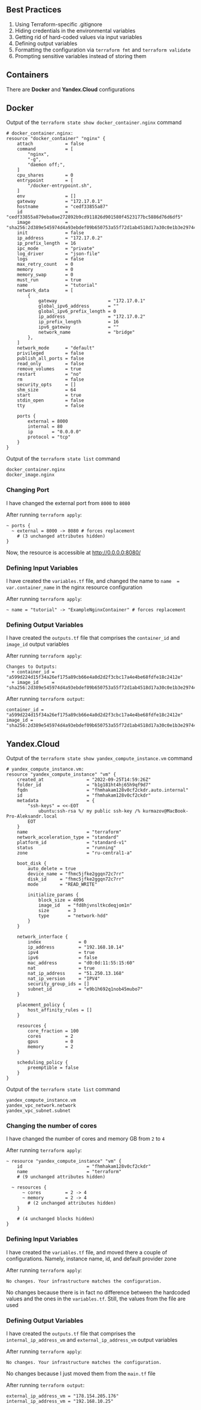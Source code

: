 ## Best Practices

1. Using Terraform-specific .gitignore
2. Hiding credentials in the environmental variables
3. Getting rid of hard-coded values via input variables
4. Defining output variables
5. Formatting the configuration via `terraform fmt` and `terraform validate`
6. Prompting sensitive variables instead of storing them


## Containers
There are **Docker** and **Yandex.Cloud** configurations

## Docker

Output of the `terraform state show docker_container.nginx` command

```text
# docker_container.nginx:
resource "docker_container" "nginx" {
    attach            = false
    command           = [
        "nginx",
        "-g",
        "daemon off;",
    ]
    cpu_shares        = 0
    entrypoint        = [
        "/docker-entrypoint.sh",
    ]
    env               = []
    gateway           = "172.17.0.1"
    hostname          = "cedf33855a87"
    id                = "cedf33855a879eba0ae272892b9cd911826d901580f4523177bc5886d76d6df5"
    image             = "sha256:2d389e545974d4a93ebdef09b650753a55f72d1ab4518d17a30c0e1b3e297444"
    init              = false
    ip_address        = "172.17.0.2"
    ip_prefix_length  = 16
    ipc_mode          = "private"
    log_driver        = "json-file"
    logs              = false
    max_retry_count   = 0
    memory            = 0
    memory_swap       = 0
    must_run          = true
    name              = "tutorial"
    network_data      = [
        {
            gateway                   = "172.17.0.1"
            global_ipv6_address       = ""
            global_ipv6_prefix_length = 0
            ip_address                = "172.17.0.2"
            ip_prefix_length          = 16
            ipv6_gateway              = ""
            network_name              = "bridge"
        },
    ]
    network_mode      = "default"
    privileged        = false
    publish_all_ports = false
    read_only         = false
    remove_volumes    = true
    restart           = "no"
    rm                = false
    security_opts     = []
    shm_size          = 64
    start             = true
    stdin_open        = false
    tty               = false

    ports {
        external = 8000
        internal = 80
        ip       = "0.0.0.0"
        protocol = "tcp"
    }
}
```

Output of the `terraform state list` command

```text
docker_container.nginx
docker_image.nginx
```

### Changing Port
I have changed the external port from `8000` to `8080`

After running `terraform apply`:
```text
~ ports {
  ~ external = 8000 -> 8080 # forces replacement
    # (3 unchanged attributes hidden)
}
```

Now, the resource is accessible at http://0.0.0.0:8080/

### Defining Input Variables
I have created the `variables.tf` file, and changed the name to `name  = var.container_name` in the nginx resource configuration

After running `terraform apply`:
```text
~ name = "tutorial" -> "ExampleNginxContainer" # forces replacement
```

### Defining Output Variables
I have created the `outputs.tf` file that comprises the `container_id` and `image_id` output variables

After running `terraform apply`:
```text
Changes to Outputs:
  + container_id = "a599d224d15f34a26ef175a89cb66e4a0d2d2f3cbc17a4e4be68fdfe18c2412e"
  + image_id     = "sha256:2d389e545974d4a93ebdef09b650753a55f72d1ab4518d17a30c0e1b3e297444nginx:latest"
```

After running `terraform output`:
```text
container_id = "a599d224d15f34a26ef175a89cb66e4a0d2d2f3cbc17a4e4be68fdfe18c2412e"
image_id = "sha256:2d389e545974d4a93ebdef09b650753a55f72d1ab4518d17a30c0e1b3e297444nginx:latest"
```

## Yandex.Cloud

Output of the `terraform state show yandex_compute_instance.vm` command

```text
# yandex_compute_instance.vm:
resource "yandex_compute_instance" "vm" {
    created_at                = "2022-09-25T14:59:26Z"
    folder_id                 = "b1g181ht4hj65h9qf9d7"
    fqdn                      = "fhmhakam128v0cf2ckdr.auto.internal"
    id                        = "fhmhakam128v0cf2ckdr"
    metadata                  = {
        "ssh-keys" = <<-EOT
            ubuntu:ssh-rsa %/ my public ssh-key /% kurmazov@MacBook-Pro-Aleksandr.local
        EOT
    }
    name                      = "terraform"
    network_acceleration_type = "standard"
    platform_id               = "standard-v1"
    status                    = "running"
    zone                      = "ru-central1-a"

    boot_disk {
        auto_delete = true
        device_name = "fhmc5jfke2ggqn72c7rr"
        disk_id     = "fhmc5jfke2ggqn72c7rr"
        mode        = "READ_WRITE"

        initialize_params {
            block_size = 4096
            image_id   = "fd8hjvnsltkcdeqjom1n"
            size       = 3
            type       = "network-hdd"
        }
    }

    network_interface {
        index              = 0
        ip_address         = "192.168.10.14"
        ipv4               = true
        ipv6               = false
        mac_address        = "d0:0d:11:55:15:60"
        nat                = true
        nat_ip_address     = "51.250.13.168"
        nat_ip_version     = "IPV4"
        security_group_ids = []
        subnet_id          = "e9b1h692q1nob45mubo7"
    }

    placement_policy {
        host_affinity_rules = []
    }

    resources {
        core_fraction = 100
        cores         = 2
        gpus          = 0
        memory        = 2
    }

    scheduling_policy {
        preemptible = false
    }
}
```

Output of the `terraform state list` command

```text
yandex_compute_instance.vm
yandex_vpc_network.network
yandex_vpc_subnet.subnet
```

### Changing the number of cores
I have changed the number of cores and memory GB from `2` to `4`

After running `terraform apply`:
```text
~ resource "yandex_compute_instance" "vm" {
    id                        = "fhmhakam128v0cf2ckdr"
    name                      = "terraform"
    # (9 unchanged attributes hidden)

  ~ resources {
      ~ cores         = 2 -> 4
      ~ memory        = 2 -> 4
        # (2 unchanged attributes hidden)
    }

    # (4 unchanged blocks hidden)
}
```

### Defining Input Variables
I have created the `variables.tf` file, and moved there a couple of configurations. Namely, instance name, id, and default provider zone

After running `terraform apply`:
```text
No changes. Your infrastructure matches the configuration.
```

No changes because there is in fact no difference between the hardcoded values and the ones in the `variables.tf`. Still, the values from the file are used

### Defining Output Variables
I have created the `outputs.tf` file that comprises the `internal_ip_address_vm` and `external_ip_address_vm` output variables

After running `terraform apply`:
```text
No changes. Your infrastructure matches the configuration.
```

No changes because I just moved them from the `main.tf` file

After running `terraform output`:
```text
external_ip_address_vm = "178.154.205.176"
internal_ip_address_vm = "192.168.10.25"
```
